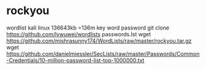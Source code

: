 # rockyou
wordlist kali linux 136643kb =136m key word password
git clone https://github.com/lvwuwei/wordlists   passwords.lst
wget https://github.com/mishrasunny174/WordLists/raw/master/rockyou.tar.gz
wget https://github.com/danielmiessler/SecLists/raw/master/Passwords/Common-Credentials/10-million-password-list-top-1000000.txt
